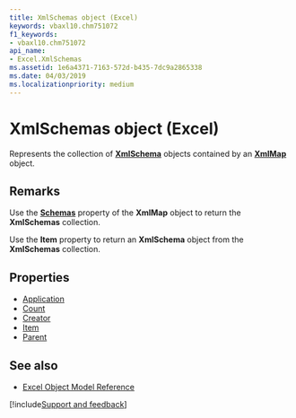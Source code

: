 ```yaml
---
title: XmlSchemas object (Excel)
keywords: vbaxl10.chm751072
f1_keywords:
- vbaxl10.chm751072
api_name:
- Excel.XmlSchemas
ms.assetid: 1e6a4371-7163-572d-b435-7dc9a2865338
ms.date: 04/03/2019
ms.localizationpriority: medium
---
```



# XmlSchemas object (Excel)

Represents the collection of **[XmlSchema](Excel.XmlSchema.md)** objects contained by an **[XmlMap](Excel.XmlMap.md)** object.


## Remarks

Use the **[Schemas](Excel.XmlMap.Schemas.md)** property of the **XmlMap** object to return the **XmlSchemas** collection.

Use the **Item** property to return an **XmlSchema** object from the **XmlSchemas** collection.

## Properties

- [Application](Excel.XmlSchemas.Application.md)
- [Count](Excel.XmlSchemas.Count.md)
- [Creator](Excel.XmlSchemas.Creator.md)
- [Item](Excel.XmlSchemas.Item.md)
- [Parent](Excel.XmlSchemas.Parent.md)

## See also

- [Excel Object Model Reference](overview/Excel/object-model.md)

[!include[Support and feedback](~/includes/feedback-boilerplate.md)]